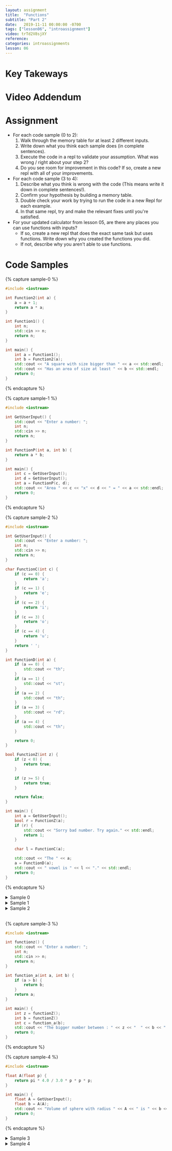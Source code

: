 ```yaml
---
layout: assignment
title:  "Functions"
subtitle: "Part 2"
date:   2019-11-11 00:00:00 -0700
tags: ["lesson06", "introassignment"]
video: trTd2V8sjXY
reference: 
categories: introassignments
lesson: 06
---
```


# Key Takeways

# Video Addendum

# Assignment
* For each code sample (0 to 2):
    1. Walk through the memory table for at least 2 different inputs.
    2. Write down what you think each sample does (in complete sentences).
    3. Execute the code in a repl to validate your assumption. What was wrong / right about your step 2?
    4. Do you see room for improvement in this code? If so, create a new repl with all of your improvements.
* For each code sample (3 to 4):
    1. Describe what you think is wrong with the code (This means write it down in complete sentences!).
    2. Confirm your hypothesis by building a memory table.
    3. Double check your work by trying to run the code in a new Repl for each example.
    4. In that same repl, try and make the relevant fixes until you're satisfied.
* For your updated calculator from lesson 05, are there any places you can use functions with inputs?
    * If so, create a new repl that does the exact same task but uses functions. Write down why you created the functions you did.
    * If not, describe why you aren't able to use functions.

# Code Samples

{% capture sample-0 %}

```cpp
#include <iostream>

int Function2(int a) {
    a = a + 1;
    return a * a;
}

int Function1() {
    int n;
    std::cin >> n;
    return n;
}

int main() {
    int a = Function1();
    int b = Function2(a);
    std::cout << "A square with size bigger than " << a << std::endl;
    std::cout << "Has an area of size at least " << b << std::endl;
    return 0;
}

```

{% endcapture %}

{% capture sample-1 %}

```cpp
#include <iostream>

int GetUserInput() {
    std::cout << "Enter a number: ";
    int n;
    std::cin >> n;
    return n;
}

int FunctionP(int a, int b) {
    return a * b;
}

int main() {
    int c = GetUserInput();
    int d = GetUserInput();
    int a = FunctionP(c, d);
    std::cout << "Area " << c << "x" << d << " = " << a << std::endl;
    return 0;
}

```

{% endcapture %}

{% capture sample-2 %}

```cpp
#include <iostream>

int GetUserInput() {
    std::cout << "Enter a number: ";
    int n;
    std::cin >> n;
    return n;
}

char FunctionC(int c) {
    if (c == 0) {
        return 'a';
    }
    if (c == 1) {
        return 'e';
    }
    if (c == 2) {
        return 'i';
    }
    if (c == 3) {
        return 'o';
    }
    if (c == 4) {
        return 'u';
    }
    return ' ';
}

int FunctionD(int a) {
    if (a == 0) {
        std::cout << "th";
    }
    if (a == 1) {
        std::cout << "st";
    }
    if (a == 2) {
        std::cout << "th";
    }
    if (a == 3) {
        std::cout << "rd";
    }
    if (a == 4) {
        std::cout << "th";
    }

    return 0;
}

bool FunctionZ(int z) {
    if (z < 0) {
        return true;
    }

    if (z >= 5) {
        return true;
    }

    return false;
}

int main() {
    int a = GetUserInput();
    bool r = FunctionZ(a);
    if (r) {
        std::cout << "Sorry bad number. Try again." << std::endl;
        return 1;
    }

    char l = FunctionC(a);

    std::cout << "The " << a;
    a = FunctionD(a);
    std::cout << " vowel is " << l << "." << std::endl;
    return 0;
}
```

{% endcapture %}

<details><summary>Sample 0</summary>{{sample-0 | markdownify }}</details>
<details><summary>Sample 1</summary>{{sample-1 | markdownify }}</details>
<details><summary>Sample 2</summary>{{sample-2 | markdownify }}</details>
<br />

{% capture sample-3 %}

```cpp
#include <iostream>

int functionz() {
    std::cout << "Enter a number: ";
    int n;
    std::cin >> n;
    return n;
}

int function_a(int a, int b) {
    if (a > b) {
        return b;
    }
    return a;
}

int main() {
    int z = functionZ();
    int b = functionZ()
    int c = function_a(b);
    std::cout << "The bigger number between : " << z << "  " << b << " is " << c << "." << std::endl;
    return 0;
}

```

{% endcapture %}

{% capture sample-4 %}

```cpp
#include <iostream>

float A(float p) {
    return pi * 4.0 / 3.0 * p * p * p;
}

int main() {
    float A = GetUserInput();
    float b = A(A);
    std::cout << "Volume of sphere with radius " << A << " is " << b << "." << std::endl;
    return 0;
}

```

{% endcapture %}

<details><summary>Sample 3</summary>{{sample-3 | markdownify }}</details>
<details><summary>Sample 4</summary>{{sample-4 | markdownify }}</details>
<br />
